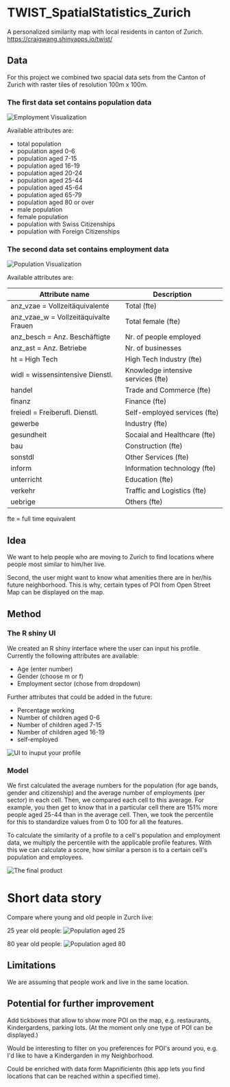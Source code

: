 # TWIST_SpatialStatistics_Zurich

A personalized similarity map with local residents in canton of Zurich. https://craigwang.shinyapps.io/twist/

## Data
For this project we combined two spacial data sets from the Canton of Zurich with raster tiles of resolution 100m x 100m. 

### The first data set contains population data

![Employment Visualization](https://raw.githubusercontent.com/CraigWangUZH/TWIST_SpatialStatistics_Zurich/master/Population.png)

Available attributes are:

- total population
- population aged 0-6
- population aged 7-15
- population aged 16-19
- population aged 20-24
- population aged 25-44
- population aged 45-64
- population aged 65-79
- population aged 80 or over
- male population
- female population
- population with Swiss Citizenships
- population with Foreign Citizenships

### The second data set contains employment data

![Population Visualization](https://raw.githubusercontent.com/CraigWangUZH/TWIST_SpatialStatistics_Zurich/master/Employees.png)

Available attributes are:

| Attribute name                        | Description | 
| -------------                         |-------------| 
| anz_vzae = Vollzeitäquivalente        | Total (fte) |
| anz_vzae_w = Vollzeitäquivalte Frauen | Total female (fte) |
| anz_besch = Anz. Beschäftigte	        | Nr. of people employed |
| anz_ast	= Anz. Betriebe               | Nr. of businesses  | 
| ht = High Tech                        | High Tech Industry (fte) |
| widl = wissensintensive Dienstl.      | Knowledge intensive services (fte) |
| handel                                | Trade and Commerce (fte) |
| finanz                                | Finance (fte) |
| freiedl = Freiberufl. Dienstl.        | Self-employed services (fte) |
| gewerbe                             	| Industry (fte) |
| gesundheit                            | Socaial and Healthcare (fte) |
| bau	                                  | Construction (fte) |
| sonstdl                               | Other Services (fte) |
| inform                                | Information technology (fte) |
| unterricht                            | Education (fte) |
| verkehr	                              | Traffic  and Logistics (fte) |
| uebrige                              	| Others (fte) |

fte = full time equivalent

## Idea
We want to help people who are moving to Zurich to find locations where people most similar to him/her live.

Second, the user might want to know what amenities there are in her/his future neighborhood. This is why, certain types of POI from Open Street Map can be displayed on the map.

## Method

### The R shiny UI
We created an R shiny interface where the user can input his profile.
Currently the following attributes are available:

- Age (enter number)
- Gender (choose m or f)
- Employment sector (chose from dropdown)

Further attributes that could be added in the future:

- Percentage working
- Number of children aged 0-6
- Number of children aged 7-15
- Number of children aged 16-19
- self-employed

![UI to inuput your profile](https://raw.githubusercontent.com/CraigWangUZH/TWIST_SpatialStatistics_Zurich/master/Preferences.png)

### Model
We first calculated the average numbers for the population (for age bands, gender and citizenship) and the average number of employments (per sector) in each cell. Then, we compared each cell to this average. For example, you then get to know that in a particular cell there are 151% more people aged 25-44 than in the average cell. Then, we took the percentile for this to standardize values from 0 to 100 for all the features.

To calculate the similarity of a profile to a cell's population and employment data, we multiply the percentile with the applicable profile features. With this we can calculate a score, how similar a person is to a certain cell's population and employees.

![The final product](https://raw.githubusercontent.com/CraigWangUZH/TWIST_SpatialStatistics_Zurich/master/UI.png)

# Short data story
Compare where young and old people in Zurch live:

25 year old people:
![Population aged 25](https://raw.githubusercontent.com/CraigWangUZH/TWIST_SpatialStatistics_Zurich/master/25.png)

80 year old people:
![Population aged 80](https://raw.githubusercontent.com/CraigWangUZH/TWIST_SpatialStatistics_Zurich/master/80P.png)


## Limitations
We are assuming that people work and live in the same location.


## Potential for further improvement
Add tickboxes that allow to show more POI on the map, e.g. restaurants, Kindergardens, parking lots. (At the moment only one type of POI can be displayed.)

Would be interesting to filter on you preferences for POI's around you, e.g. I'd like to have a Kindergarden in my Neighborhood.

Could be enriched with data form Mapnificientn (this app lets you find locations that can be reached within a specified time).









